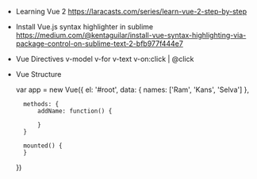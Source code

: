 * Learning Vue 2
	https://laracasts.com/series/learn-vue-2-step-by-step

* Install Vue.js syntax highlighter in sublime
	https://medium.com/@kentaguilar/install-vue-syntax-highlighting-via-package-control-on-sublime-text-2-bfb977f444e7

* Vue Directives
	v-model
	v-for
	v-text
	v-on:click | @click

* Vue Structure

	var app = new Vue({
		el: '#root',
		data: {
			names: ['Ram', 'Kans', 'Selva']
		},

		methods: {
			addName: function() {

			}
		}
	
		mounted() {
		}

	})
